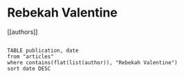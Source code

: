 # Rebekah Valentine

[[authors]]

```dataview

TABLE publication, date
from "articles"
where contains(flat(list(author)), "Rebekah Valentine")
sort date DESC

```